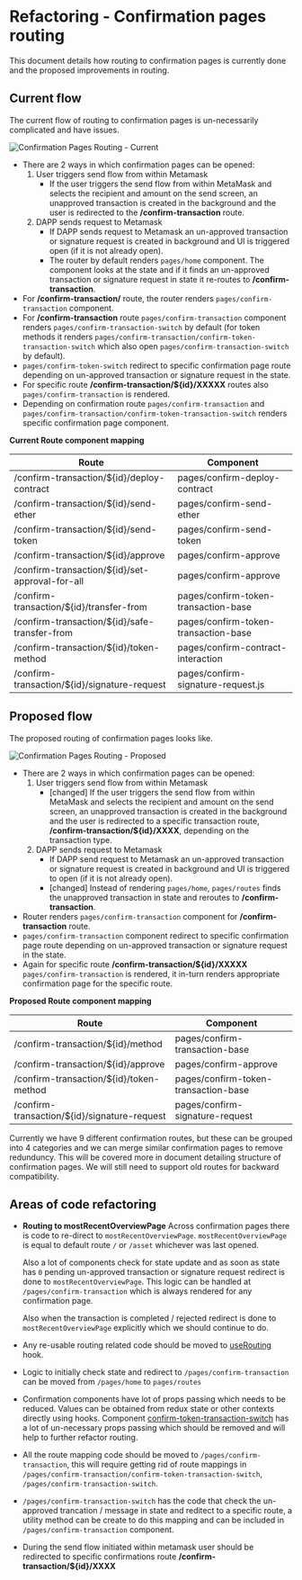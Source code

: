 # Refactoring - Confirmation pages routing

This document details how routing to confirmation pages is currently done and the proposed improvements in routing.

## Current flow

The current flow of routing to confirmation pages is un-necessarily complicated and have issues.

![Confirmation Pages Routing - Current](https://raw.githubusercontent.com/MetaMask/metamask-extension/conf_structure_doc/docs/refactoring/confirmation-pages-routing/current.png)

- There are 2 ways in which confirmation pages can be opened:
  1. User triggers send flow from within Metamask
     - If the user triggers the send flow from within MetaMask and selects the recipient and amount on the send screen, an unapproved transaction is created in the background and the user is redirected to the **/confirm-transaction** route.
  2. DAPP sends request to Metamask
     - If DAPP sends request to Metamask an un-approved transaction or signature request is created in background and UI is triggered open (if it is not already open).
     - The router by default renders `pages/home` component. The component looks at the state and if it finds an un-approved transaction or signature request in state it re-routes to **/confirm-transaction**.
- For **/confirm-transaction/** route, the router renders `pages/confirm-transaction` component.
- For **/confirm-transaction** route `pages/confirm-transaction` component renders `pages/confirm-transaction-switch` by default  (for token methods it renders `pages/confirm-transaction/confirm-token-transaction-switch` which also open `pages/confirm-transaction-switch` by default).
- `pages/confirm-token-switch` redirect to specific confirmation page route depending on un-approved transaction or signature request in the state.
- For specific route **/confirm-transaction/${id}/XXXXX** routes also `pages/confirm-transaction` is rendered.
- Depending on confirmation route `pages/confirm-transaction` and `pages/confirm-transaction/confirm-token-transaction-switch` renders specific confirmation page component.

**Current Route component mapping**

| Route                                           | Component                            |
| ----------------------------------------------- | ------------------------------------ |
| /confirm-transaction/${id}/deploy-contract      | pages/confirm-deploy-contract        |
| /confirm-transaction/${id}/send-ether           | pages/confirm-send-ether             |
| /confirm-transaction/${id}/send-token           | pages/confirm-send-token             |
| /confirm-transaction/${id}/approve              | pages/confirm-approve                |
| /confirm-transaction/${id}/set-approval-for-all | pages/confirm-approve                |
| /confirm-transaction/${id}/transfer-from        | pages/confirm-token-transaction-base |
| /confirm-transaction/${id}/safe-transfer-from   | pages/confirm-token-transaction-base |
| /confirm-transaction/${id}/token-method         | pages/confirm-contract-interaction   |
| /confirm-transaction/${id}/signature-request    | pages/confirm-signature-request.js   |

## Proposed flow

The proposed routing of confirmation pages looks like.

![Confirmation Pages Routing - Proposed](https://raw.githubusercontent.com/MetaMask/metamask-extension/conf_structure_doc/docs/refactoring/confirmation-pages-routing/proposed.png)

- There are 2 ways in which confirmation pages can be opened:
  1. User triggers send flow from within Metamask
     - [changed] If the user triggers the send flow from within MetaMask and selects the recipient and amount on the send screen, an unapproved transaction is created in the background and the user is redirected to a specific transaction route, **/confirm-transaction/${id}/XXXX**, depending on the transaction type.
  2. DAPP sends request to Metamask
     - If DAPP send request to Metamask an un-approved transaction or signature request is created in background and UI is triggered to open (if it is not already open).
     - [changed] Instead of rendering `pages/home`,  `pages/routes` finds the unapproved transaction in state and reroutes to **/confirm-transaction**.
- Router renders `pages/confirm-transaction` component for **/confirm-transaction** route.
- `pages/confirm-transaction` component redirect to specific confirmation page route depending on un-approved transaction or signature request in the state.
- Again for specific route **/confirm-transaction/${id}/XXXXX** `pages/confirm-transaction` is rendered, it in-turn renders appropriate confirmation page for the specific route.

**Proposed Route component mapping**

| Route                                           | Component                            |
| ----------------------------------------------- | ------------------------------------ |
| /confirm-transaction/${id}/method      | pages/confirm-transaction-base        |
| /confirm-transaction/${id}/approve              | pages/confirm-approve                |
| /confirm-transaction/${id}/token-method         | pages/confirm-token-transaction-base   |
| /confirm-transaction/${id}/signature-request    | pages/confirm-signature-request   |

Currently we have 9 different confirmation routes, but these can be grouped into 4 categories and we can merge similar confirmation pages to remove redunduncy. This will be covered more in document detailing structure of confirmation pages.
We will still need to support old routes for backward compatibility.


## Areas of code refactoring
- **Routing to mostRecentOverviewPage**
    Across confirmation pages there is code to re-direct to `mostRecentOverviewPage`. `mostRecentOverviewPage` is equal to default route `/` or `/asset` whichever was last opened.
    
    Also a lot of components check for state update and as soon as state has `0` pending un-approved transaction or signature request redirect is done to `mostRecentOverviewPage`. This logic can be handled at `/pages/confirm-transaction` which is always rendered for any confirmation page.
    
    Also when the transaction is completed / rejected redirect is done to `mostRecentOverviewPage` explicitly which we should continue to do.
- Any re-usable routing related code should be moved to [useRouting](https://github.com/MetaMask/metamask-extension/blob/develop/ui/hooks/useRouting.js) hook.
- Logic to initially check state and redirect to `/pages/confirm-transaction` can be moved from `/pages/home` to `pages/routes`
- Confirmation components have lot of props passing which needs to be reduced. Values can be obtained from redux state or other contexts directly using hooks. Component [confirm-token-transaction-switch](https://github.com/MetaMask/metamask-extension/blob/develop/ui/pages/confirm-transaction/confirm-token-transaction-switch.js) has a lot of un-necessary props passing which should be removed and will help to further refactor routing.
- All the route mapping code should be moved to `/pages/confirm-transaction`, this will require getting rid of route mappings in `/pages/confirm-transaction/confirm-token-transaction-switch`, `/pages/confirm-transaction-switch`.
- `/pages/confirm-transaction-switch` has the code that check the un-approved trancation / message in state and reditect to a specific route, a utility method can be create to do this mapping and can be included in `/pages/confirm-transaction` component.
- During the send flow initiated within metamask user should be redirected to specific confirmations route **/confirm-transaction/${id}/XXXX**